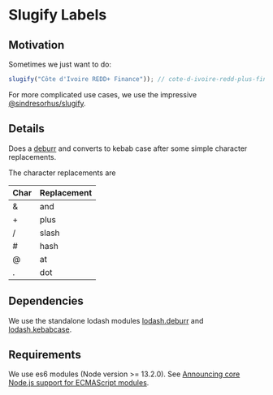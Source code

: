 # Slugify Labels

## Motivation

Sometimes we just want to do:

```javascript
slugify("Côte d'Ivoire REDD+ Finance")); // cote-d-ivoire-redd-plus-finance
```

For more complicated use cases, we use the impressive [@sindresorhus/slugify](https://www.npmjs.com/package/@sindresorhus/slugify).

## Details

Does a [deburr](https://lodash.com/docs/4.17.15#deburr) and converts to kebab case after some simple character replacements.

The character replacements are

Char | Replacement
---- | -----------
& | and
\+ | plus
/ | slash
\# | hash
@ | at
. | dot

## Dependencies

We use the standalone lodash modules [lodash.deburr](https://www.npmjs.com/package/lodash.deburr) and [lodash.kebabcase](https://www.npmjs.com/package/lodash.kebabcase).

## Requirements

We use es6 modules (Node version >= 13.2.0). See [Announcing core Node.js support for ECMAScript modules](https://medium.com/@nodejs/announcing-core-node-js-support-for-ecmascript-modules-c5d6dc29b663).

